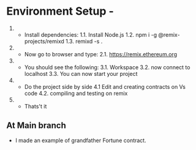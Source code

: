 # Environment Setup - 
1. - Install dependencies:
        1.1. Install Node.js
        1.2. npm i -g @remix-projects/remixd
        1.3. remixd -s .
2. - Now go to browser and type:
    2.1. https://remix.ethereum.org
3. - You should see the following:
    3.1. Workspace
    3.2. now connect to localhost
    3.3. You can now start your project
4. - Do the project side by side 
    4.1 Edit and creating contracts on Vs code
    4.2. compiling and testing on remix
5. - Thats't it

## At Main branch
- I made an example of grandfather Fortune contract.


